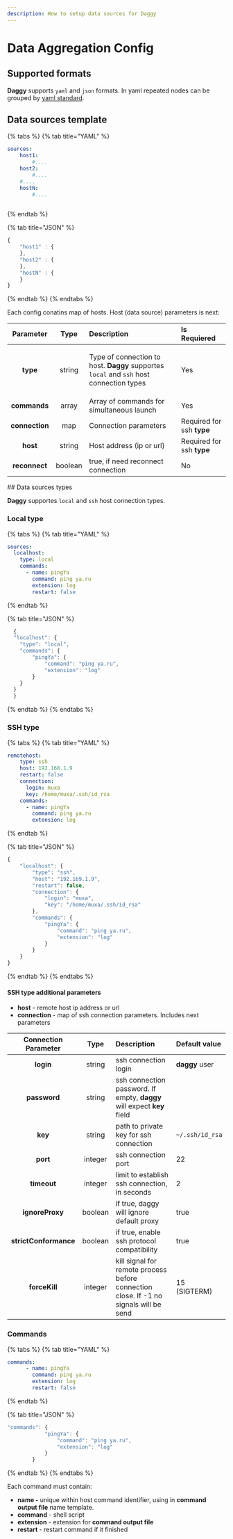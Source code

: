 ```yaml
---
description: How to setup data sources for Daggy
---
```


# Data Aggregation Config

## Supported formats

**Daggy** supports `yaml` and `json` formats. In yaml repeated nodes can be grouped by [yaml standard](https://yaml.org/spec/1.2/spec.html#id2785586).

## Data sources template

{% tabs %}
{% tab title="YAML" %}
```yaml
sources:
    host1:
        #....
    host2:
        #....
    #....
    hostN:
        #....
    
```
{% endtab %}

{% tab title="JSON" %}
```javascript
{
    "host1" : {
    },
    "host2" : {
    },
    "hostN" : {
    }
}
```
{% endtab %}
{% endtabs %}

Each config conatins map of hosts. Host \(data source\) parameters is next:

<table>
  <thead>
    <tr>
      <th style="text-align:center">Parameter</th>
      <th style="text-align:center">Type</th>
      <th style="text-align:left">Description</th>
      <th style="text-align:left">Is Requiered</th>
    </tr>
  </thead>
  <tbody>
    <tr>
      <td style="text-align:center"><b>type</b>
      </td>
      <td style="text-align:center">string</td>
      <td style="text-align:left">
        <p></p>
        <p>Type of connection to host. <b>Daggy</b> supportes <code>local</code> and <code>ssh</code> host
          connection types</p>
      </td>
      <td style="text-align:left">Yes</td>
    </tr>
    <tr>
      <td style="text-align:center"><b>commands</b>
      </td>
      <td style="text-align:center">array</td>
      <td style="text-align:left">Array of commands for simultaneous launch</td>
      <td style="text-align:left">Yes</td>
    </tr>
    <tr>
      <td style="text-align:center"><b>connection</b>
      </td>
      <td style="text-align:center">map</td>
      <td style="text-align:left">Connection parameters</td>
      <td style="text-align:left">Required for ssh <b>type</b>
      </td>
    </tr>
    <tr>
      <td style="text-align:center"><b>host</b>
      </td>
      <td style="text-align:center">string</td>
      <td style="text-align:left">Host address (ip or url)</td>
      <td style="text-align:left">Required for ssh <b>type</b>
      </td>
    </tr>
    <tr>
      <td style="text-align:center"><b>reconnect</b>
      </td>
      <td style="text-align:center">boolean</td>
      <td style="text-align:left">true, if need reconnect connection</td>
      <td style="text-align:left">No</td>
    </tr>
  </tbody>
</table>## Data sources types

**Daggy** supportes `local` and `ssh` host connection types.

### Local type

{% tabs %}
{% tab title="YAML" %}
```yaml
sources:
  localhost:
    type: local
    commands:
      - name: pingYa
        command: ping ya.ru
        extension: log
        restart: false
```
{% endtab %}

{% tab title="JSON" %}
```javascript
  {
  "localhost": {
    "type": "local",
    "commands": {
        "pingYa": {
            "command": "ping ya.ru",
            "extension": "log"
        }
    }
  }
  }
```
{% endtab %}
{% endtabs %}

### SSH type

{% tabs %}
{% tab title="YAML" %}
```yaml
remotehost:
    type: ssh
    host: 192.168.1.9
    restart: false
    connection:
      login: muxa
      key: /home/muxa/.ssh/id_rsa
    commands:
      - name: pingYa
        command: ping ya.ru
        extension: log
```
{% endtab %}

{% tab title="JSON" %}


```javascript
{
    "localhost": {
        "type": "ssh",
        "host": "192.169.1.9",
        "restart": false,
        "connection": {
            "login": "muxa",
            "key": "/home/muxa/.ssh/id_rsa"
        },
        "commands": {
            "pingYa": {
                "command": "ping ya.ru",
                "extension": "log"
            }
        }
    }
}
```
{% endtab %}
{% endtabs %}

#### SSH type additional parameters

* **host** - remote host ip address or url
* **connection** - map of ssh connection parameters. Includes next parameters

| Connection Parameter | Type | Description | Default value |
| :---: | :---: | :--- | :--- |
| **login** | string | ssh connection login | **daggy** user |
| **password** | string | ssh connection password. If empty, **daggy** will expect **key** field |  |
| **key** | string | path to private key for ssh connection | `~/.ssh/id_rsa` |
| **port** | integer | ssh connection port | 22 |
| **timeout** | integer |  limit to establish ssh connection, in seconds | 2 |
| **ignoreProxy** | boolean | if true, daggy will ignore default proxy | true |
| **strictConformance** | boolean | if true, enable ssh protocol compatibility | true |
| **forceKill** | integer | kill signal for remote process before connection close. If -1 no signals will be send  | 15 \(SIGTERM\) |

### Commands

{% tabs %}
{% tab title="YAML" %}
```yaml
commands:
      - name: pingYa
        command: ping ya.ru
        extension: log
        restart: false
```
{% endtab %}

{% tab title="JSON" %}
```javascript
"commands": {
            "pingYa": {
                "command": "ping ya.ru",
                "extension": "log"
            }
        }
```
{% endtab %}
{% endtabs %}

Each command must contain:

* **name -** unique within host command identifier, using in **command output file** name template.
* **command** - shell script
* **extension** - extension for **command output file**
* **restart** - restart command if it finished

  

